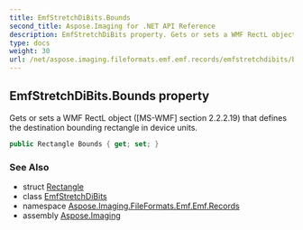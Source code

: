 ```yaml
---
title: EmfStretchDiBits.Bounds
second_title: Aspose.Imaging for .NET API Reference
description: EmfStretchDiBits property. Gets or sets a WMF RectL object MSWMF section 2.2.2.19 that defines the destination bounding rectangle in device units
type: docs
weight: 30
url: /net/aspose.imaging.fileformats.emf.emf.records/emfstretchdibits/bounds/
---
```

## EmfStretchDiBits.Bounds property

Gets or sets a WMF RectL object ([MS-WMF] section 2.2.2.19) that defines the destination bounding rectangle in device units.

```csharp
public Rectangle Bounds { get; set; }
```

### See Also

* struct [Rectangle](../../../aspose.imaging/rectangle/)
* class [EmfStretchDiBits](../)
* namespace [Aspose.Imaging.FileFormats.Emf.Emf.Records](../../emfstretchdibits/)
* assembly [Aspose.Imaging](../../../)


